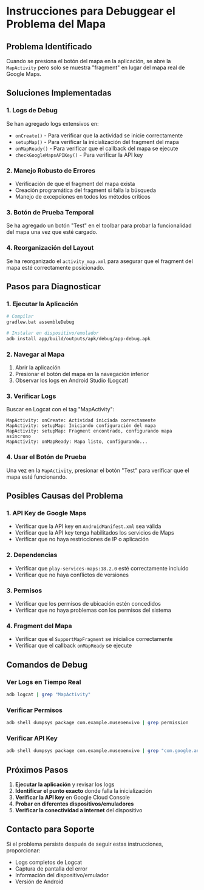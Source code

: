 # Instrucciones para Debuggear el Problema del Mapa

## Problema Identificado
Cuando se presiona el botón del mapa en la aplicación, se abre la `MapActivity` pero solo se muestra "fragment" en lugar del mapa real de Google Maps.

## Soluciones Implementadas

### 1. Logs de Debug
Se han agregado logs extensivos en:
- `onCreate()` - Para verificar que la actividad se inicie correctamente
- `setupMap()` - Para verificar la inicialización del fragment del mapa
- `onMapReady()` - Para verificar que el callback del mapa se ejecute
- `checkGoogleMapsAPIKey()` - Para verificar la API key

### 2. Manejo Robusto de Errores
- Verificación de que el fragment del mapa exista
- Creación programática del fragment si falla la búsqueda
- Manejo de excepciones en todos los métodos críticos

### 3. Botón de Prueba Temporal
Se ha agregado un botón "Test" en el toolbar para probar la funcionalidad del mapa una vez que esté cargado.

### 4. Reorganización del Layout
Se ha reorganizado el `activity_map.xml` para asegurar que el fragment del mapa esté correctamente posicionado.

## Pasos para Diagnosticar

### 1. Ejecutar la Aplicación
```bash
# Compilar
gradlew.bat assembleDebug

# Instalar en dispositivo/emulador
adb install app/build/outputs/apk/debug/app-debug.apk
```

### 2. Navegar al Mapa
1. Abrir la aplicación
2. Presionar el botón del mapa en la navegación inferior
3. Observar los logs en Android Studio (Logcat)

### 3. Verificar Logs
Buscar en Logcat con el tag "MapActivity":
```
MapActivity: onCreate: Actividad iniciada correctamente
MapActivity: setupMap: Iniciando configuración del mapa
MapActivity: setupMap: Fragment encontrado, configurando mapa asíncrono
MapActivity: onMapReady: Mapa listo, configurando...
```

### 4. Usar el Botón de Prueba
Una vez en la `MapActivity`, presionar el botón "Test" para verificar que el mapa esté funcionando.

## Posibles Causas del Problema

### 1. API Key de Google Maps
- Verificar que la API key en `AndroidManifest.xml` sea válida
- Verificar que la API key tenga habilitados los servicios de Maps
- Verificar que no haya restricciones de IP o aplicación

### 2. Dependencias
- Verificar que `play-services-maps:18.2.0` esté correctamente incluido
- Verificar que no haya conflictos de versiones

### 3. Permisos
- Verificar que los permisos de ubicación estén concedidos
- Verificar que no haya problemas con los permisos del sistema

### 4. Fragment del Mapa
- Verificar que el `SupportMapFragment` se inicialice correctamente
- Verificar que el callback `onMapReady` se ejecute

## Comandos de Debug

### Ver Logs en Tiempo Real
```bash
adb logcat | grep "MapActivity"
```

### Verificar Permisos
```bash
adb shell dumpsys package com.example.museoenvivo | grep permission
```

### Verificar API Key
```bash
adb shell dumpsys package com.example.museoenvivo | grep "com.google.android.geo.API_KEY"
```

## Próximos Pasos

1. **Ejecutar la aplicación** y revisar los logs
2. **Identificar el punto exacto** donde falla la inicialización
3. **Verificar la API key** en Google Cloud Console
4. **Probar en diferentes dispositivos/emuladores**
5. **Verificar la conectividad a internet** del dispositivo

## Contacto para Soporte

Si el problema persiste después de seguir estas instrucciones, proporcionar:
- Logs completos de Logcat
- Captura de pantalla del error
- Información del dispositivo/emulador
- Versión de Android

